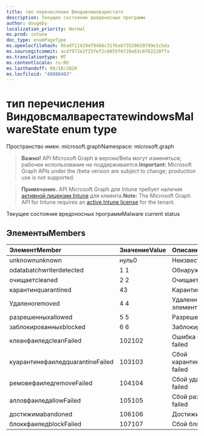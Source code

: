```yaml
---
title: тип перечисления Виндовсмалварестате
description: Текущее состояние вредоносных программ
author: dougeby
localization_priority: Normal
ms.prod: intune
doc_type: enumPageType
ms.openlocfilehash: 05adf114294f9466c31f6ab73520639799e1cbda
ms.sourcegitcommit: acdf972e2f25fef2c6855f6f28a63c0762228ffa
ms.translationtype: MT
ms.contentlocale: ru-RU
ms.lasthandoff: 09/18/2020
ms.locfileid: "48080483"
---
```

# <a name="windowsmalwarestate-enum-type"></a><span data-ttu-id="4ef67-103">тип перечисления Виндовсмалварестате</span><span class="sxs-lookup"><span data-stu-id="4ef67-103">windowsMalwareState enum type</span></span>

<span data-ttu-id="4ef67-104">Пространство имен: microsoft.graph</span><span class="sxs-lookup"><span data-stu-id="4ef67-104">Namespace: microsoft.graph</span></span>

> <span data-ttu-id="4ef67-105">**Важно!** API Microsoft Graph в версии/Beta могут изменяться; рабочее использование не поддерживается.</span><span class="sxs-lookup"><span data-stu-id="4ef67-105">**Important:** Microsoft Graph APIs under the /beta version are subject to change; production use is not supported.</span></span>

> <span data-ttu-id="4ef67-106">**Примечание.** API Microsoft Graph для Intune требует наличия [активной лицензии Intune](https://go.microsoft.com/fwlink/?linkid=839381) для клиента.</span><span class="sxs-lookup"><span data-stu-id="4ef67-106">**Note:** The Microsoft Graph API for Intune requires an [active Intune license](https://go.microsoft.com/fwlink/?linkid=839381) for the tenant.</span></span>

<span data-ttu-id="4ef67-107">Текущее состояние вредоносных программ</span><span class="sxs-lookup"><span data-stu-id="4ef67-107">Malware current status</span></span>

## <a name="members"></a><span data-ttu-id="4ef67-108">Элементы</span><span class="sxs-lookup"><span data-stu-id="4ef67-108">Members</span></span>
|<span data-ttu-id="4ef67-109">Элемент</span><span class="sxs-lookup"><span data-stu-id="4ef67-109">Member</span></span>|<span data-ttu-id="4ef67-110">Значение</span><span class="sxs-lookup"><span data-stu-id="4ef67-110">Value</span></span>|<span data-ttu-id="4ef67-111">Описание</span><span class="sxs-lookup"><span data-stu-id="4ef67-111">Description</span></span>|
|:---|:---|:---|
|<span data-ttu-id="4ef67-112">unknown</span><span class="sxs-lookup"><span data-stu-id="4ef67-112">unknown</span></span>|<span data-ttu-id="4ef67-113">нуль</span><span class="sxs-lookup"><span data-stu-id="4ef67-113">0</span></span>|<span data-ttu-id="4ef67-114">Неизвестно</span><span class="sxs-lookup"><span data-stu-id="4ef67-114">Unknown</span></span>|
|<span data-ttu-id="4ef67-115">odatabatchwriter</span><span class="sxs-lookup"><span data-stu-id="4ef67-115">detected</span></span>|<span data-ttu-id="4ef67-116">1 </span><span class="sxs-lookup"><span data-stu-id="4ef67-116">1</span></span>|<span data-ttu-id="4ef67-117">Обнаружено</span><span class="sxs-lookup"><span data-stu-id="4ef67-117">Detected</span></span>|
|<span data-ttu-id="4ef67-118">очищает</span><span class="sxs-lookup"><span data-stu-id="4ef67-118">cleaned</span></span>|<span data-ttu-id="4ef67-119">2 </span><span class="sxs-lookup"><span data-stu-id="4ef67-119">2</span></span>|<span data-ttu-id="4ef67-120">Очищает</span><span class="sxs-lookup"><span data-stu-id="4ef67-120">Cleaned</span></span>|
|<span data-ttu-id="4ef67-121">карантин</span><span class="sxs-lookup"><span data-stu-id="4ef67-121">quarantined</span></span>|<span data-ttu-id="4ef67-122">4</span><span class="sxs-lookup"><span data-stu-id="4ef67-122">3</span></span>|<span data-ttu-id="4ef67-123">Карантин</span><span class="sxs-lookup"><span data-stu-id="4ef67-123">Quarantined</span></span>|
|<span data-ttu-id="4ef67-124">Удалено</span><span class="sxs-lookup"><span data-stu-id="4ef67-124">removed</span></span>|<span data-ttu-id="4ef67-125">4 </span><span class="sxs-lookup"><span data-stu-id="4ef67-125">4</span></span>|<span data-ttu-id="4ef67-126">Удаленные элементы</span><span class="sxs-lookup"><span data-stu-id="4ef67-126">Removed</span></span>|
|<span data-ttu-id="4ef67-127">разрешенных</span><span class="sxs-lookup"><span data-stu-id="4ef67-127">allowed</span></span>|<span data-ttu-id="4ef67-128">5 </span><span class="sxs-lookup"><span data-stu-id="4ef67-128">5</span></span>|<span data-ttu-id="4ef67-129">Разрешено</span><span class="sxs-lookup"><span data-stu-id="4ef67-129">Allowed</span></span>|
|<span data-ttu-id="4ef67-130">заблокированных</span><span class="sxs-lookup"><span data-stu-id="4ef67-130">blocked</span></span>|<span data-ttu-id="4ef67-131">6 </span><span class="sxs-lookup"><span data-stu-id="4ef67-131">6</span></span>|<span data-ttu-id="4ef67-132">Заблокировано</span><span class="sxs-lookup"><span data-stu-id="4ef67-132">Blocked</span></span>|
|<span data-ttu-id="4ef67-133">клеанфаилед</span><span class="sxs-lookup"><span data-stu-id="4ef67-133">cleanFailed</span></span>|<span data-ttu-id="4ef67-134">102</span><span class="sxs-lookup"><span data-stu-id="4ef67-134">102</span></span>|<span data-ttu-id="4ef67-135">Ошибка очистки</span><span class="sxs-lookup"><span data-stu-id="4ef67-135">Clean failed</span></span>|
|<span data-ttu-id="4ef67-136">куарантинефаилед</span><span class="sxs-lookup"><span data-stu-id="4ef67-136">quarantineFailed</span></span>|<span data-ttu-id="4ef67-137">103</span><span class="sxs-lookup"><span data-stu-id="4ef67-137">103</span></span>|<span data-ttu-id="4ef67-138">Сбой карантина</span><span class="sxs-lookup"><span data-stu-id="4ef67-138">Quarantine failed</span></span>|
|<span data-ttu-id="4ef67-139">ремовефаилед</span><span class="sxs-lookup"><span data-stu-id="4ef67-139">removeFailed</span></span>|<span data-ttu-id="4ef67-140">104</span><span class="sxs-lookup"><span data-stu-id="4ef67-140">104</span></span>|<span data-ttu-id="4ef67-141">Сбой удаления</span><span class="sxs-lookup"><span data-stu-id="4ef67-141">Remove failed</span></span>|
|<span data-ttu-id="4ef67-142">алловфаилед</span><span class="sxs-lookup"><span data-stu-id="4ef67-142">allowFailed</span></span>|<span data-ttu-id="4ef67-143">105</span><span class="sxs-lookup"><span data-stu-id="4ef67-143">105</span></span>|<span data-ttu-id="4ef67-144">Сбой разрешения</span><span class="sxs-lookup"><span data-stu-id="4ef67-144">Allow failed</span></span>|
|<span data-ttu-id="4ef67-145">достижим</span><span class="sxs-lookup"><span data-stu-id="4ef67-145">abandoned</span></span>|<span data-ttu-id="4ef67-146">106</span><span class="sxs-lookup"><span data-stu-id="4ef67-146">106</span></span>|<span data-ttu-id="4ef67-147">Достижим</span><span class="sxs-lookup"><span data-stu-id="4ef67-147">Abandoned</span></span>|
|<span data-ttu-id="4ef67-148">блоккфаилед</span><span class="sxs-lookup"><span data-stu-id="4ef67-148">blockFailed</span></span>|<span data-ttu-id="4ef67-149">107</span><span class="sxs-lookup"><span data-stu-id="4ef67-149">107</span></span>|<span data-ttu-id="4ef67-150">Сбой блока</span><span class="sxs-lookup"><span data-stu-id="4ef67-150">Block failed</span></span>|






